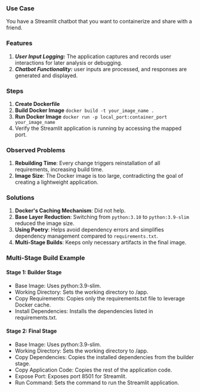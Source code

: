 
### Use Case
You have a Streamlit chatbot that you want to containerize and share with a friend.


### Features

1. ***User Input Logging:***  The application captures and records user interactions for later analysis or debugging.
2. ***Chatbot Functionality:*** user inputs are processed, and responses are generated and displayed.

### Steps
1. **Create Dockerfile**
2. **Build Docker Image**
    `docker build -t your_image_name .`
3. **Run Docker Image**
    `docker run -p local_port:container_port your_image_name`
4. Verify the Streamlit application is running by accessing the mapped port.

### Observed Problems
1. **Rebuilding Time**: Every change triggers reinstallation of all requirements, increasing build time.
2. **Image Size**: The Docker image is too large, contradicting the goal of creating a lightweight application.

### Solutions
1. **Docker's Caching Mechanism**: Did not help.
2. **Base Layer Reduction**: Switching from `python:3.10` to `python:3.9-slim` reduced the image size.
3. **Using Poetry**: Helps avoid dependency errors and simplifies dependency management compared to `requirements.txt`.
4. **Multi-Stage Builds**: Keeps only necessary artifacts in the final image.

### Multi-Stage Build Example


#### Stage 1: Builder Stage

- Base Image: Uses python:3.9-slim.
- Working Directory: Sets the working directory to /app.
- Copy Requirements: Copies only the requirements.txt file to leverage Docker cache.
- Install Dependencies: Installs the dependencies listed in requirements.txt.

#### Stage 2: Final Stage

- Base Image: Uses python:3.9-slim.
- Working Directory: Sets the working directory to /app.
- Copy Dependencies: Copies the installed dependencies from the builder stage.
- Copy Application Code: Copies the rest of the application code.
- Expose Port: Exposes port 8501 for Streamlit.
- Run Command: Sets the command to run the Streamlit application.


